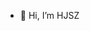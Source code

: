 - 👋 Hi, I’m HJSZ
<!---
yangfar/yangfar is a ✨ special ✨ repository because its `README.md` (this file) appears on your GitHub profile.
You can click the Preview link to take a look at your changes.
--->
